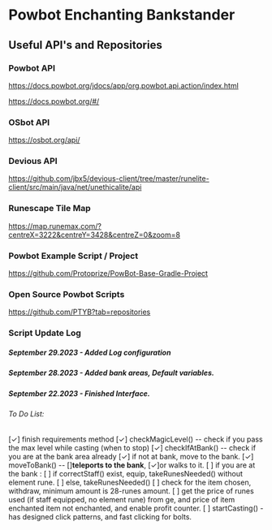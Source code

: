 # Powbot Enchanting Bankstander

## Useful API's and Repositories

### Powbot API
https://docs.powbot.org/jdocs/app/org.powbot.api.action/index.html

https://docs.powbot.org/#/

### OSbot API   
https://osbot.org/api/

### Devious API
https://github.com/jbx5/devious-client/tree/master/runelite-client/src/main/java/net/unethicalite/api

### Runescape Tile Map
https://map.runemax.com/?centreX=3222&centreY=3428&centreZ=0&zoom=8

### Powbot Example Script / Project
https://github.com/Protoprize/PowBot-Base-Gradle-Project

### Open Source Powbot Scripts
https://github.com/PTYB?tab=repositories


### Script Update Log
##### September 29.2023 - Added Log configuration
##### September 28.2023 - Added bank areas, Default variables.
##### September 22.2023 - Finished Interface.


###### To Do List:
[✓] finish requirements method
[✓] checkMagicLevel() -- check if you pass the max level while casting (when to stop)
[✓] checkIfAtBank() -- check if you are at the bank area already
[✓] if not at bank, move to the bank.
[✓] moveToBank() -- []**teleports to the bank**, [✓]or walks to it.
[ ] if you are at the bank :
[ ] if correctStaff() exist, equip, takeRunesNeeded() without element rune.
[ ] else, takeRunesNeeded()
[ ] check for the item chosen, withdraw, minimum amount is 28-runes amount.
[ ] get the price of runes used (if staff equipped, no element rune) from ge, and price of item enchanted item not enchanted, and enable profit counter.
[ ] startCasting() - has designed click patterns, and fast clicking for bolts.